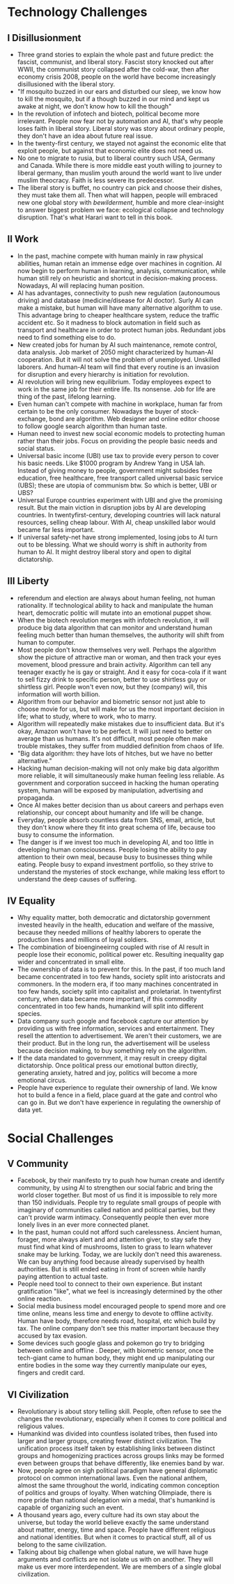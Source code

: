 # Technology Challenges

## I Disillusionment
- Three grand stories to explain the whole past and future predict: the fascist, communist, and liberal story. Fascist story knocked out after WWII, the communist story collapsed after the cold-war, then after economy crisis 2008, people on the world have become increasingly disillusioned with the liberal story.
- "If mosquito buzzed in our ears and disturbed our sleep, we know how to kill the mosquito, but if a though buzzed in our mind and kept us awake at night, we don't know how to kill the though"
- In the revolution of infotech and biotech, political become more irrelevant. People now fear not by automation and AI, that's why people loses faith in liberal story. Liberal story was story about ordinary people, they don't have an idea about future real issue.
- In the twenty-first century, we stayed not against the economic elite that exploit people, but against that economic elite does not need us.
- No one to migrate to rusia, but to liberal country such USA, Germany and Canada. While there is more middle east youth willing to journey to liberal germany, than muslim youth around the world want to live under muslim theocracy. Faith is less severe its predecessor.
- The liberal story is buffet, no country can pick and choose their dishes, they must take them all. Then what will happen, people will embraced new one global story with *bewilderment*, humble and more clear-insight to answer biggest problem we face: ecological collapse and technology disruption. That's what Harari want to tell in this book.

## II Work
- In the past, machine compete with human mainly in raw physical abilities, human retain an immense edge over machines in cognition. AI now begin to perform human in learning, analysis, communication, while human still rely on heuristic and shortcut in decision-making process. Nowadays, AI will replacing human position.
- AI has advantages, connectivity to push new regulation (autonoumous driving) and database (medicine/disease for AI doctor). Surly AI can make a mistake, but human will have many alternative algorithm to use. This advantage bring to cheaper healthcare system, reduce the traffic accident etc. So it madness to block automation in field such as transport and healthcare in order to protect human jobs. Redundant jobs need to find something else to do.
- New created jobs for human by AI such maintenance, remote control, data analysis. Job market of 2050 might characterized by human-AI cooperation. But it will not solve the problem of unemployed. Unskilled laborers. And human-AI team will find that every routine is an invasion for disruption and every hierarchy is initiation for revolution.
- AI revolution will bring new equilibrium. Today employees expect to work in the same job for their entire life. Its nonsense. Job for life are thing of the past, lifelong learning.
- Even human can't compete with machine in workplace, human far from certain to be the only consumer. Nowadays the buyer of stock-exchange, bond are algorithm. Web designer and online editor choose to follow google search algorithm than human taste.
- Human need to invest new social economic models to protecting human rather than their jobs. Focus on providing the people basic needs and social status.
- Universal basic income (UBI) use tax to provide every person to cover his basic needs. Like $1000 program by Andrew Yang in USA lah. Instead of giving money to people, government might subsides free education, free healthcare, free transport called universal basic service (UBS); these are utopia of communism btw. So which is better, UBI or UBS?
- Universal Europe countries experiment with UBI and give the promising result. But the main viction in disruption jobs by AI are developing countries. In twentyfirst-century, developing countries will lack natural resources, selling cheap labour. With AI, cheap unskilled labor would became far less important.
- If universal safety-net have strong implemented, losing jobs to AI turn out to be blessing. What we should worry is shift in authority from human to AI. It might destroy liberal story and open to digital dictatorship.

## III Liberty
- referendum and election are always about human feeling, not human rationality. If technological ability to hack and manipulate the human heart, democratic politic will mutate into an emotional puppet show.
- When the biotech revolution merges with infotech revolution, it will produce big data algorithm that can monitor and understand human feeling much better than human themselves, the authority will shift from human to computer.
- Most people don't know themselves very well. Perhaps the algorithm show the picture of attractive man or woman, and then track your eyes movement, blood pressure and brain activity. Algorithm can tell any teenager exactly he is gay or straight. And it easy for coca-cola if it want to sell fizzy drink to specific person, better to use shirtless guy or shirtless girl. People won't even now, but they (company) will, this information will worth billion.
- Algorithm from our behavior and biometric sensor not just able to choose movie for us, but will make for us the most important decision in life; what to study, where to work, who to marry.
- Algorithm will repeatedly make mistakes due to insufficient data. But it's okay, Amazon won't have to be perfect. It will just need to better on average than us humans. It's not difficult, most people often make trouble mistakes, they suffer from muddied definition from chaos of life.
- "Big data algorithm: they have lots of hitches, but we have no better alternative."
- Hacking human decision-making will not only make big data algorithm more reliable, it will simultaneously make human feeling less reliable. As government and corporation succeed in hacking the human operating system, human will be exposed by manipulation, advertising and propaganda.
- Once AI makes better decision than us about careers and perhaps even relationship, our concept about humanity and life will be change.
- Everyday, people absorb countless data from SNS, email, article, but they don't know where they fit into great schema of life, because too busy to consume the information.
- The danger is if we invest too much in developing AI, and too little in developing human consciousness. People losing the ability to pay attention to their own meal, because busy to businesses thing while eating. People busy to expand investment portfolio, so they strive to understand the mysteries of stock exchange, while making less effort to understand the deep causes of suffering.

## IV Equality
- Why equality matter, both democratic and dictatorship government invested heavily in the health, education and welfare of the massive, because they needed millions of healthy laborers to operate the production lines and millions of loyal soldiers.
- The combination of bioengineeirng coupled with rise of AI result in people lose their economic, political power etc. Resulting inequality gap wider and concentrated in small elite.
- The ownership of data is to prevent for this. In the past, if too much land became concentrated in too few hands, society split into aristocrats and commoners. In the modern era, if too many machines concentrated in too few hands, society split into capitalist and proletariat. In twentyfirst century, when data became more important, if this commodity concentrated in too few hands, humankind will split into different species.
- Data company such google and facebook capture our attention by providing us with free information, services and entertainment. They resell the attention to advertisement. We aren't their customers, we are their product. But in the long run, the advertisement will be useless because decision making, to buy something rely on the algorithm.
- If the data mandated to government, it may result in creepy digital dictatorship. Once political press our emotional button directly, generating anxiety, hatred and joy, politics will become a more emotional circus.
- People have experience to regulate their ownership of land. We know hot to build a fence in a field, place guard at the gate and control who can go in. But we don't have experience in regulating the ownership of data yet.

# Social Challenges

## V Community
- Facebook, by their manifesto try to push how human create and identify community, by using AI to strengthen our social fabric and bring the world closer together. But most of us find it is impossible to rely more than 150 individuals. People try to regulate small groups of people with imaginary of communities called nation and political parties, but they can't provide warm intimacy. Consequently people then ever more lonely lives in an ever more connected planet.
- In the past, human could not afford such carelessness. Ancient human, forager, more always alert and and attention giver, to stay safe they must find what kind of mushrooms, listen to grass to learn whatever snake may be lurking. Today, we are luckily don't need this awareness. We can buy anything food because already supervised by health authorities. But is still ended eating in front of screen while hardly paying attention to actual taste.
- People need tool to connect to their own experience. But instant gratification "like", what we feel is increasingly determined by the other online reaction.
- Social media business model encouraged people to spend more and ore time online, means less time and energy to devote to offline activity. Human have body, therefore needs road, hospital, etc which build by tax. The online company don't see this matter important because they accused by tax evasion.
- Some devices such google glass and pokemon go try to bridging between online and offline . Deeper, with biometric sensor, once the tech-giant came to human body, they might end up manipulating our entire bodies in the some way they currently manipulate our eyes, fingers and credit card.  

## VI Civilization
- Revolutionary is about story telling skill. People, often refuse to see the changes the revolutionary, especially when it comes to core political and religious values.
- Humankind was divided into countless isolated tribes, then fused into larger and larger groups, creating fewer distinct civilization. The unification process itself taken by establishing links between distinct groups and homogenizing practices across groups links may be formed even between groups that behave differently, like enemies band by war.
- Now, people agree on sigh political paradigm have general diplomatic protocol on common international laws. Even the national anthem, almost the same throughout the world, indicating common conception of politics and groups of loyalty. When watching Olimpiade, there is more pride than national delegation win a medal, that's humankind is capable of organizing such an event.
- A thousand years ago, every culture had its own stay about the universe, but today the world believe exactly the same understand about matter, energy, time and space. People have different religious and national identities. But when it comes to practical stuff, all of us belong to the same civilization.
- Talking about big challenge when global nature, we  will have huge arguments and conflicts are not isolate us with on another. They will make us ever more interdependent. We are members of a single global civilization. 
